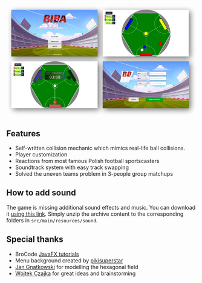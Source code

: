 <div align="center">
    <img src="src/main/resources/images/screenshots.webp">
</div>

## Features

- Self-written collision mechanic which mimics real-life ball collisions.
- Player customization
- Reactions from most famous Polish football sportscasters
- Soundtrack system with easy track swapping
- Solved the uneven teams problem in 3-people group matchups

## How to add sound

The game is missing additional sound effects and music. You can download it <a href="https://bayfiles.com/j87bJ0lbye/sound_rar">using this link</a>. Simply unzip the archive content to the corresponding folders in `src/main/resources/sound`.

## Special thanks

- BroCode <a href="https://www.youtube.com/watch?v=_7OM-cMYWbQ&list=PLZPZq0r_RZOM-8vJA3NQFZB7JroDcMwev">JavaFX tutorials</a>
- Menu background created by <a href="https://freepik.com/pikisuperstar">pikisuperstar</a>
- <a href="https://github.com/Boomber863">Jan Gnatkowski</a> for modelling the hexagonal field
- <a href="https://github.com/wojtekczajka">Wojtek Czajka</a> for great ideas and brainstorming